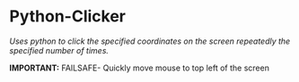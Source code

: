 # Python-Clicker

<i>Uses python to click the specified coordinates on the screen repeatedly the specified number of times.</i>

<b>IMPORTANT:</b>
  FAILSAFE- Quickly move mouse to top left of the screen
